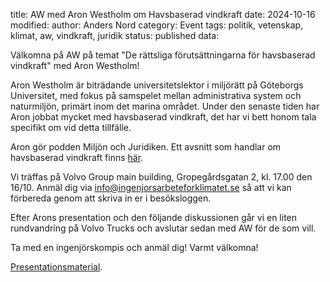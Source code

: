 title: AW med Aron Westholm om Havsbaserad vindkraft
date: 2024-10-16
modified:
author: Anders Nord
category: Event
tags: politik, vetenskap, klimat, aw, vindkraft, juridik
status: published
data:

Välkomna på AW på temat "De rättsliga förutsättningarna för havsbaserad
vindkraft" med Aron Westholm!

Aron Westholm är biträdande universitetslektor i miljörätt på Göteborgs
Universitet, med fokus på samspelet mellan administrativa system och
naturmiljön, primärt inom det marina området. Under den senaste tiden har
Aron jobbat mycket med havsbaserad vindkraft, det har vi bett honom
tala specifikt om vid detta tillfälle.

Aron gör podden Miljön och Juridiken. Ett avsnitt som handlar om havsbaserad
vindkraft finns <a href="https://open.spotify.com/episode/4KLuDYcKQAMAhoNGQSZL9C"
target="_blank">här</a>.

Vi träffas på Volvo Group main building, Gropegårdsgatan 2, kl. 17.00 den 16/10.
Anmäl dig via
<a mailto="info@ingenjorsarbeteforklimatet.se">info@ingenjorsarbeteforklimatet.se
</a> så att vi kan förbereda genom att skriva in er i besöksloggen.

Efter Arons presentation och den följande diskussionen går vi en liten rundvandring
på Volvo Trucks och avslutar sedan med AW för de som vill.

Ta med en ingenjörskompis och anmäl dig! Varmt välkomna!

<a href="data/Vindkraft_Ingenjorsarbete_for_klimatet.pdf"
target="_blank">Presentationsmaterial</a>.
